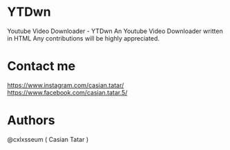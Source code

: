 # YTDwn
Youtube Video Downloader - YTDwn
An Youtube Video Downloader written in HTML
Any contributions will be highly appreciated.

# Contact me
https://www.instagram.com/casian.tatar/
https://www.facebook.com/casian.tatar.5/

# Authors
@cxlxsseum ( Casian Tatar )
